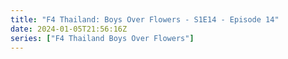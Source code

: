 ```yaml
---
title: "F4 Thailand: Boys Over Flowers - S1E14 - Episode 14"
date: 2024-01-05T21:56:16Z
series: ["F4 Thailand Boys Over Flowers"]
---
```



<mux-player stream-type="on-demand"
  src="https://kp3d-my.sharepoint.com/personal/ryoo_kp3d_onmicrosoft_com/_layouts/15/download.aspx?share=EZklU7zLrg1Khc3twub0s8UBmsGcoJjnqOtdJ3F0jQ6_Kg" prefer-playback="mse" controls>
  </mux-player>
  
  
  <script src="https://cdn.jsdelivr.net/npm/@mux/mux-player"></script>
  
 <script type="application/ld+json">
 {
  "@context": "https://schema.org/",
  "@type": "VideoObject",
  "name": "F4 Thailand: Boys Over Flowers - S1E14 - Episode 14",
  "contentUrl": "https://stream.mux.com/KzRer801IjxBXjSdOi4mV7lbmVSysmwvoquOFlzshjzg.m3u8",
  "thumbnailUrl": "https://www.themoviedb.org/t/p/original/zwsJRRmVozVZ1tDs8buIs97pCqm.jpg?width=314&fit_mode=preserve&time=25",
  "uploadDate": "2023-12-24T12:20:15Z",
}

</script>